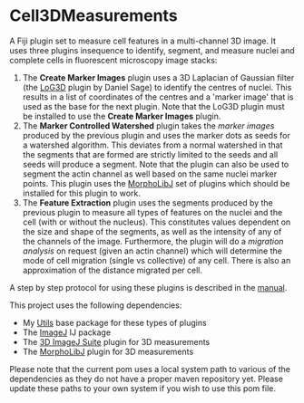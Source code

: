 # Cell3DMeasurements
A Fiji plugin set to measure cell features in a multi-channel 3D image.
It uses three plugins insequence to identify, segment, and measure nuclei and complete cells in fluorescent microscopy image stacks:
1. The **Create Marker Images** plugin uses a 3D Laplacian of Gaussian filter (the [LoG3D](http://bigwww.epfl.ch/sage/soft/LoG3D/) plugin by Daniel Sage) to identify the centres of nuclei. This results in a list of coordinates of the centres and a 'marker image' that is used as the base for the next plugin. Note that the LoG3D plugin must be installed to use the **Create Marker Images** plugin.
2. The **Marker Controlled Watershed** plugin takes the *marker images* produced by the previous plugin and uses the marker dots as seeds for a watershed algorithm. This deviates from a normal watershed in that the segments that are formed are strictly limited to the seeds and all seeds will produce a segment. Note that the plugin can also be used to segment the actin channel as well based on the same nuclei marker points. This plugin uses the [MorphoLibJ](https://imagej.net/MorphoLibJ) set of plugins which should be installed for this plugin to work.
3. The **Feature Extraction** plugin uses the segments produced by the previous plugin to measure all types of features on the nuclei and  the cell (with or without the nucleus). This constitutes values dependent on the size and shape of the segments, as well as the intensity of any of the channels of the image. Furthermore, the plugin will do a *migration analysis* on request (given an actin channel) which will determine the mode of cell migration (single vs collective) of any cell. There is also an approximation of the distance migrated per cell.


A step by step protocol for using these plugins is described in the [manual](https://github.com/Mverp/CellMigrationAnalysisManual).


This project uses the following dependencies:
- My [Utils](https://github.com/Mverp/Utils) base package for these types of plugins
- The [ImageJ](https://imagej.net) IJ package
- The [3D ImageJ Suite](http://imagejdocu.tudor.lu/doku.php?id=plugin:stacks:3d_ij_suite:start) plugin for 3D measurements
- The [MorphoLibJ](https://imagej.net/MorphoLibJ) plugin for 3D measurements

Please note that the current pom uses a local system path to various of the dependencies as they do not have a proper maven repository yet. Please update these paths to your own system if you wish to use this pom file. 
